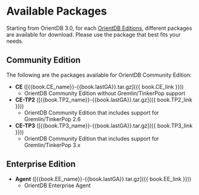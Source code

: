 # Available Packages

Starting from OrientDB 3.0, for each [OrientDB Editions](../../misc/Editions.md), different packages are available for download. Please use the package that best fits your needs.

## Community Edition

The following are the packages available for OrientDB Community Edition:

- **CE** ([{{book.CE_name}}-{{book.lastGA}}.tar.gz]({{ book.CE_link }}))
    - OrientDB Community Edition without Gremlin/TinkerPop support 
- **CE-TP2** ([{{book.TP2_name}}-{{book.lastGA}}.tar.gz]({{ book.TP2_link }}))
    - OrientDB Community Edition that includes support for Gremlin/TinkerPop 2.6
- **CE-TP3** ([{{book.TP3_name}}-{{book.lastGA}}.tar.gz]({{ book.TP3_link }}))
    - OrientDB Community Edition that includes support for Gremlin/TinkerPop 3.x   
 
## Enterprise Edition

- **Agent** ([{{book.EE_name}}-{{book.lastGA}}.tar.gz]({{ book.EE_link }}))
    - OrientDB Enterprise Agent 
